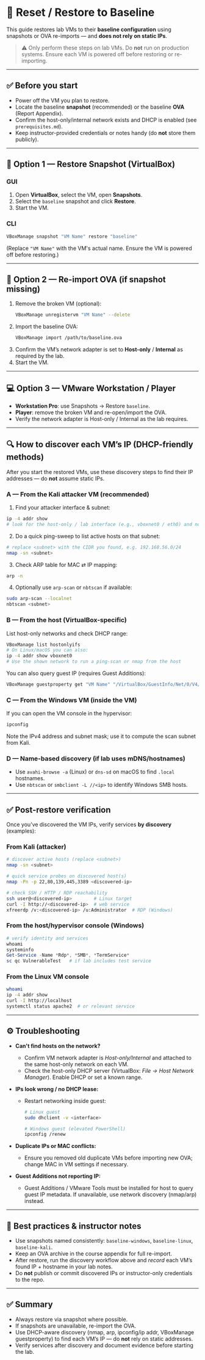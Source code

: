 # 🔄 Reset / Restore to Baseline

This guide restores lab VMs to their **baseline configuration** using snapshots or OVA re-imports — and **does not rely on static IPs**.  


> ⚠️ Only perform these steps on lab VMs. Do **not** run on production systems. Ensure each VM is powered off before restoring or re-importing.

---

## ✅ Before you start
- Power off the VM you plan to restore.  
- Locate the baseline **snapshot** (recommended) or the baseline **OVA** (Report Appendix).  
- Confirm the host-only/internal network exists and DHCP is enabled (see `prerequisites.md`).  
- Keep instructor-provided credentials or notes handy (do **not** store them publicly).

---

## 🧰 Option 1 — Restore Snapshot (VirtualBox)

### GUI
1. Open **VirtualBox**, select the VM, open **Snapshots**.  
2. Select the `baseline` snapshot and click **Restore**.  
3. Start the VM.

### CLI
```bash
VBoxManage snapshot "VM Name" restore "baseline"
```
(Replace `"VM Name"` with the VM's actual name. Ensure the VM is powered off before restoring.)

---

## 🧾 Option 2 — Re-import OVA (if snapshot missing)

1. Remove the broken VM (optional):  
   ```bash
   VBoxManage unregistervm "VM Name" --delete
   ```
2. Import the baseline OVA:
   ```bash
   VBoxManage import /path/to/baseline.ova
   ```
3. Confirm the VM’s network adapter is set to **Host-only** / **Internal** as required by the lab.  
4. Start the VM.

---

## 💻 Option 3 — VMware Workstation / Player

- **Workstation Pro**: use Snapshots → Restore `baseline`.  
- **Player**: remove the broken VM and re-open/import the OVA.  
- Verify the network adapter is Host-only / Internal as the lab requires.

---

## 🔍 How to discover each VM’s IP (DHCP-friendly methods)

After you start the restored VMs, use these discovery steps to find their IP addresses — do **not** assume static IPs.

### A — From the Kali attacker VM (recommended)
1. Find your attacker interface & subnet:
```bash
ip -4 addr show
# look for the host-only / lab interface (e.g., vboxnet0 / eth0) and note the CIDR (e.g., 192.168.56.0/24)
```
2. Do a quick ping-sweep to list active hosts on that subnet:
```bash
# replace <subnet> with the CIDR you found, e.g. 192.168.56.0/24
nmap -sn <subnet>
```
3. Check ARP table for MAC ⇄ IP mapping:
```bash
arp -n
```
4. Optionally use `arp-scan` or `nbtscan` if available:
```bash
sudo arp-scan --localnet
nbtscan <subnet>
```

### B — From the host (VirtualBox-specific)
List host-only networks and check DHCP range:
```bash
VBoxManage list hostonlyifs
# On Linux/macOS you can also:
ip -4 addr show vboxnet0
# Use the shown network to run a ping-scan or nmap from the host
```
You can also query guest IP (requires Guest Additions):
```bash
VBoxManage guestproperty get "VM Name" "/VirtualBox/GuestInfo/Net/0/V4/IP"
```

### C — From the Windows VM (inside the VM)
If you can open the VM console in the hypervisor:
```powershell
ipconfig
```
Note the IPv4 address and subnet mask; use it to compute the scan subnet from Kali.

### D — Name-based discovery (if lab uses mDNS/hostnames)
- Use `avahi-browse -a` (Linux) or `dns-sd` on macOS to find `.local` hostnames.  
- Use `nbtscan` or `smbclient -L //<ip>` to identify Windows SMB hosts.

---

## ✅ Post-restore verification

Once you’ve discovered the VM IPs, verify services **by discovery** (examples):

### From Kali (attacker)
```bash
# discover active hosts (replace <subnet>)
nmap -sn <subnet>

# quick service probes on discovered host(s)
nmap -Pn -p 22,80,139,445,3389 <discovered-ip>

# check SSH / HTTP / RDP reachability
ssh user@<discovered-ip>        # Linux target
curl -I http://<discovered-ip>  # web service
xfreerdp /v:<discovered-ip> /u:Administrator  # RDP (Windows)
```

### From the host/hypervisor console (Windows)
```powershell
# verify identity and services
whoami
systeminfo
Get-Service -Name *Rdp*, *SMB*, *TermService*
sc qc VulnerableTest   # if lab includes test service
```

### From the Linux VM console
```bash
whoami
ip -4 addr show
curl -I http://localhost
systemctl status apache2  # or relevant service
```

---

## ⚙️ Troubleshooting

- **Can't find hosts on the network?**  
  - Confirm VM network adapter is *Host-only/Internal* and attached to the same host-only network on each VM.  
  - Check the host-only DHCP server (VirtualBox: *File → Host Network Manager*). Enable DHCP or set a known range.

- **IPs look wrong / no DHCP lease:**  
  - Restart networking inside guest:
    ```bash
    # Linux guest
    sudo dhclient -v <interface>

    # Windows guest (elevated PowerShell)
    ipconfig /renew
    ```
- **Duplicate IPs or MAC conflicts:**  
  - Ensure you removed old duplicate VMs before importing new OVA; change MAC in VM settings if necessary.

- **Guest Additions not reporting IP:**  
  - Guest Additions / VMware Tools must be installed for host to query guest IP metadata. If unavailable, use network discovery (nmap/arp) instead.

---

## 🧩 Best practices & instructor notes
- Use snapshots named consistently: `baseline-windows`, `baseline-linux`, `baseline-kali`.  
- Keep an OVA archive in the course appendix for full re-import.  
- After restore, run the discovery workflow above and *record* each VM’s found IP + hostname in your lab notes.  
- Do **not** publish or commit discovered IPs or instructor-only credentials to the repo.

---

## ✅ Summary
- Always restore via snapshot where possible.  
- If snapshots are unavailable, re-import the OVA.  
- Use DHCP-aware discovery (nmap, arp, ipconfig/ip addr, VBoxManage guestproperty) to find each VM’s IP — do **not** rely on static addresses.  
- Verify services after discovery and document evidence before starting the lab.

